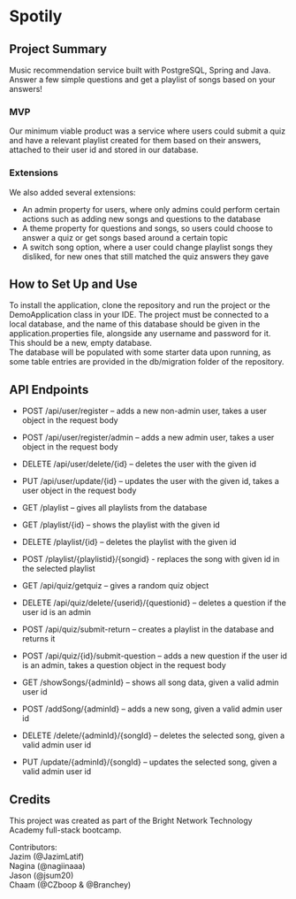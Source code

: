 # Spotily

## Project Summary

Music recommendation service built with PostgreSQL, Spring and Java. Answer a few simple questions and get a playlist of songs based on your answers!

### MVP
Our minimum viable product was a service where users could submit a quiz and have a relevant playlist created for them based on their answers, attached to their user id and stored in our database. 

### Extensions 
We also added several extensions:  
* An admin property for users, where only admins could perform certain actions such as adding new songs and questions to the database  
* A theme property for questions and songs, so users could choose to answer a quiz or get songs based around a certain topic  
* A switch song option, where a user could change playlist songs they disliked, for new ones that still matched the quiz answers they gave

## How to Set Up and Use

To install the application, clone the repository and run the project or the DemoApplication class in your IDE. The project must be connected to a local database, and the name of this database should be given in the application.properties file, alongside any username and password for it. This should be a new, empty database.  
The database will be populated with some starter data upon running, as some table entries are provided in the db/migration folder of the repository.   

## API Endpoints  

* POST /api/user/register – adds a new non-admin user, takes a user object in the request body
* POST /api/user/register/admin – adds a new admin user, takes a user object in the request body
* DELETE /api/user/delete/{id} – deletes the user with the given id
* PUT /api/user/update/{id} – updates the user with the given id, takes a user object in the request body

* GET /playlist – gives all playlists from the database
* GET /playlist/{id} – shows the playlist with the given id
* DELETE /playlist/{id} – deletes the playlist with the given id
* POST /playlist/{playlistid}/{songid} - replaces the song with given id in the selected playlist

* GET /api/quiz/getquiz – gives a random quiz object
* DELETE /api/quiz/delete/{userid}/{questionid} – deletes a question if the user id is an admin
* POST /api/quiz/submit-return – creates a playlist in the database and returns it
* POST /api/quiz/{id}/submit-question – adds a new question if the user id is an admin, takes a question object in the request body

* GET /showSongs/{adminId} – shows all song data, given a valid admin user id
* POST /addSong/{adminId} – adds a new song, given a valid admin user id
* DELETE /delete/{adminId}/{songId} – deletes the selected song, given a valid admin user id
* PUT /update/{adminId}/{songId} – updates the selected song, given a valid admin user id

## Credits

This project was created as part of the Bright Network Technology Academy full-stack bootcamp.  

Contributors:  
Jazim (@JazimLatif)  
Nagina (@nagiinaaa)  
Jason (@jsum20)  
Chaam (@CZboop & @Branchey)
